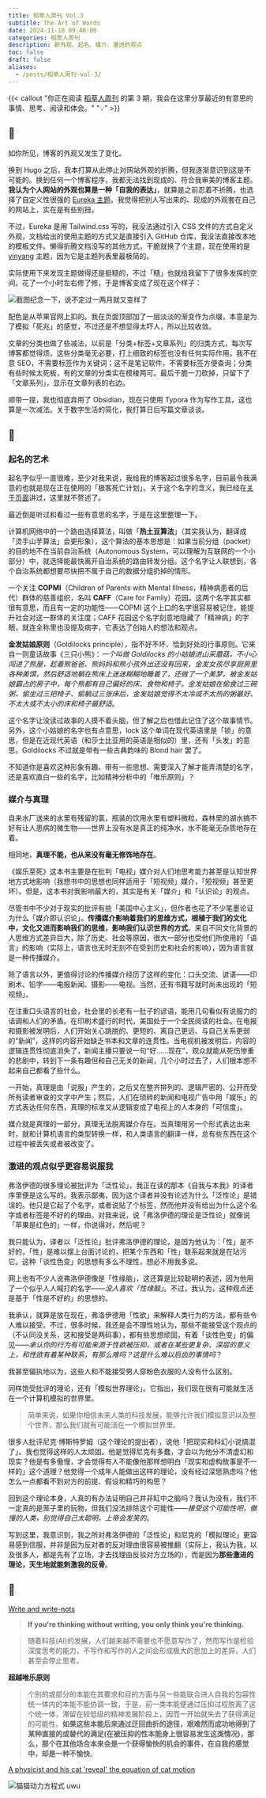 ```yaml
---
title: 稻草人周刊 Vol.3
subtitle: The Art of Words
date: 2024-11-18 09:40:00
categories: 稻草人周刊
description: 新外观、起名、媒介、激进的观点
toc: false
draft: false
aliases:
  - /posts/稻草人周刊-vol-3/
---
```


{{< callout "你正在阅读 [稻草人周刊](/categories/稻草人周刊/) 的第 3 期，我会在这里分享最近的有意思的事情、思考、阅读和体会。" "💡" >}}

<!--more-->

## 🏃

如你所见，博客的外观又发生了变化。

换到 Hugo 之后，我本打算从此停止对网站外观的折腾，但我逐渐意识到这是不可能的。换到任何一个博客程序，我都无法找到现成的、符合我审美的博客主题。**我认为个人网站的外观也算是一种「自我的表达」**，就算是之前忍着不折腾，也选择了自定义性很强的 [Eureka 主题](https://github.com/wangchucheng/hugo-eureka)。我觉得把别人写出来的、现成的外观套在自己的网站上，实在是有些别扭。

不过，Eureka 是用 Tailwind.css 写的，我没法通过引入 CSS 文件的方式自定义外观，文档给出的使用主题的方式又是直接引入 GitHub 仓库，我没法直接改本地的模板文件。懒得折腾文档没写的其他方式，干脆就换了个主题，现在使用的是 [yinyang](https://github.com/joway/hugo-theme-yinyang) 主题，因为它是主题列表里最极简的。

实际使用下来发现主题做得还是挺糙的，不过「糙」也就给我留下了很多发挥的空间。花了一个小时左右修了修，于是博客变成了现在这个样子：

![截图纪念一下，说不定过一两月就又变样了](https://image.guhub.cn/picgo/202411172142643.png "截图纪念一下，说不定过一两月就又变样了")

配色是从苹果官网上扣的。我在页面顶部加了一层淡淡的渐变作为点缀，本意是为了模拟「死兆」的感觉，不过还是不想显得太吓人，所以比较收敛。

文章的分类也做了些减法，以前是「分类+标签+文章系列」的归类方式，每次写博客都觉得烦，这些分类毫无必要，打上细致的标签也没有任何实际作用。我不在意 SEO，不需要标签作为关键词；这不是笔记软件，不需要标签方便查询；分类有些时候太死板，有的文章的分类实在模棱两可。最后干脆一刀砍掉，只留下了「文章系列」，显示在文章列表的右边。

顺带一提，我也彻底弃用了 Obsidian，现在只使用 Typora 作为写作工具，这也算是一次减法。关于数字生活的简化，我打算日后写篇文章谈谈。

## 🤔

### 起名的艺术

起名字似乎一直很难，至少对我来说，我给我的博客起过很多名字，目前最令我满意的也就是现在正在使用的「极客死亡计划」。关于这个名字的含义，我已经在[关于页面](/about)讲过，这里就不赘述了。

最近倒是听过和看过一些有意思的名字，于是在这里整理一下。

计算机网络中的一个路由选择算法，叫做「**热土豆算法**」（其实我认为，翻译成「烫手山芋算法」会更形象），这个算法的基本思想是：如果当前分组（packet）的目的地不在当前自治系统（Autonomous System，可以理解为互联网的一个小部分）中，就选择能最快离开自治系统的路由转发分组。这个名字让人联想到，各个自治系统都想要尽快把不属于自己的数据分组扔掉的情形。

一个关注 **COPMI**（Children of Parents with Mental Illness，精神病患者的后代）群体的慈善组织，名叫 **CAFF**（Care for Family）花园。这两个名字其实都很有意思，而且有一定的功能性——COPMI 这个上口的名字很容易被记住，能提升社会对这一群体的关注度；CAFF 花园这个名字刻意地隐藏了「精神病」的字眼，就连全称里也没提及病字，它表达了创始人的想法和观点。

**金发姑娘原则**（Goldilocks principle），指不好不坏、恰到好处的行事原则。它来自一则童话故事《三只小熊》：*一个叫做 Goldilocks 的小姑娘进山采蘑菇，不小心闯进了熊屋，趁着熊爸爸、熊妈妈和熊小孩外出还没有回来，金发女孩尽享厨房里各种美馔，然后舒适地躺在熊床上迷迷糊糊地睡着了，还做了一个美梦。被金发姑娘霸占的房子中，每个熊都有自己偏好的床、食物和椅子。金发姑娘在偷食过三碗粥、偷坐过三把椅子、偷躺过三张床后，金发姑娘觉得不太冷或不太热的粥最好、不太大或不太小的床和椅子最舒适*。

这个名字让没读过故事的人摸不着头脑，但了解之后也借此记住了这个故事情节。另外，这个小姑娘的名字也有点意思，lock 这个单词在现代英语里是「锁」的意思，但是在近现代英语（和莎士比亚用的英语是相似的）里，还有「头发」的意思。Goldilocks 不过就是带有一些古典韵味的 Blond hair 罢了。

不知道你是喜欢这种形象有趣、带有一些思想、需要深入了解才能弄清楚的名字，还是喜欢直白一些的名字，比如精神分析中的「唯乐原则」？

### 媒介与真理

自来水厂送来的水里有残留的氯，瓶装的饮用水里有塑料微粒，森林里的湖水搞不好有让人患病的微生物——世界上没有水是真正的纯净水，水不能毫无杂质地存在着。

相同地，**真理不能，也从来没有毫无修饰地存在**。

《娱乐至死》这本书主要是在批判「电视」媒介对人们地思考能力甚至是认知世界地方式地影响（我想书中的思想也同样适用于「短视频」媒介，「短视频」甚至更坏）。但是，这本书对我影响最大的，其实是有关「媒介」和「认识论」的观点。

尽管书中不少对于现实的批评有些「美国中心主义」，但作者也花了不少笔墨论证为什么「媒介即认识论」。**传播媒介影响着我们的思维方式，根植于我们的文化中，文化又进而影响我们的思维，影响我们认识世界的方式**。来自不同文化背景的人思维方式差异巨大，除了历史、社会等原因，很大一部分也受他们所使用的「语言」的影响（实际上，语言也无时无刻不在受到历史和社会的影响），因为语言就是一种传播媒介。

除了语言以外，更值得讨论的传播媒介经历了这样的变化：口头交流、谚语——印刷术、铅字——电报新闻、摄影——电视。当然，还有书籍写就时尚未出现的「短视频」。

在注重口头语言的社会，社会里的长老有一肚子的谚语，能用几句看似有说服力的话调和人们的矛盾。在印刷术盛行的时代，美国处于一个全民阅读的社会。在电报和摄影被发明后，人们开始关心跳脱的、更短的、离自己更远、与自己关系更弱的“新闻”，这样的内容开始缺乏书本和文章的连贯性。当电视机被发明后，内容的逻辑连贯性彻底消失了，新闻主播只要说一句“好……现在”，观众就能从死伤惨重的悲剧中，转到下一条有趣但和自己无关的新闻，几个小时过去了，人们根本想不起来自己都看了些什么。

一开始，真理是由「说服」产生的，之后又在整齐排列的、逻辑严密的、公开而受所有读者审查的文字中产生；然后，人们在琐碎的新闻和电视广告中用「娱乐」的方式表达任何东西，真理的标准又从逻辑变成了电视上的人本身的「可信度」。

媒介就是真理的一部分，真理无法脱离媒介存在。当真理用另一个形式表达出来时，就和计算机语言的类型转换一样，和人类语言的翻译一样，总有些东西在这个过程中被丢失或者被改变了。

### 激进的观点似乎更容易说服我

弗洛伊德的很多理论被批评为「泛性论」，我正在读的那本《自我与本我》的译者序里便是这么写的。我表示鄙夷，因为这个译者并没有论述为什么「泛性论」是错误的。他只是它起了个名字，或者说贴了个标签，然而他并没有给出为什么这个名字或者标签是不好的的理由。对我来说，说「弗洛伊德的理论是泛性论」就像说「苹果是红色的」一样，你说得对，然后呢？

我只能认为，译者以「泛性论」批评弗洛伊德的理论，是因为他认为：「性」是不好的，「性」是难以摆上台面讨论的，把某个东西和「性」联系起来就是在玷污它。这种「谈性色变」的思想有多么不理性，想必不用我多说。

网上也有不少人说弗洛伊德像是「性缘脑」，这还算是比较聪明的表述，因为他用了一个似乎人人喊打的名字——*没人喜欢「性缘脑」*。不过，我认为，这种观点还是基于「性是不好的」的思想的。

我承认，就算是放在现在，弗洛伊德用「性欲」来解释人类行为的方法，都有些令人难以接受。不过，很多时候，我还是会不理性地认为，那些不能接受这个观点的（不认同没关系，这和接受是两码事），都有些思想顽固，有着「谈性色变」的偏见——*承认你的行为有可能来源于性欲被压抑，或者在某些更复杂、深层的意义上，和性欲有着某种联系，有那么难吗？这是什么难以启齿的事情吗*？

我甚至偏执地以为，这些人和不能接受男人穿粉色衣服的人没有什么区别。

同样饱受批评的理论，还有「模拟世界理论」。它指出，我们现在很有可能就生活在一个计算机模拟的世界里。

> 简单来说，如果你相信未来人类的科技发展，能够允许我们模拟意识以及整个世界，那么我们就有可能活在一个模拟世界里。

很多人批评尼克·博斯特罗姆（这个理论的提出者），说他「把现实和科幻小说搞混了」。我也觉得这样的人太顽固。他是觉得尼克有多蠢，才会以为他分不清虚幻和现实？他是有多傲慢，才会觉得有人不能像他那样想明白「现实和虚构故事是不一样的」这个道理？他觉得一个成年人能做出这样的理论，没有经过深思熟虑吗？他怎么一点都看不到对方的前提、假设和精巧的构思？

回到这个理论本身，人真的有办法证明自己并非缸中之脑吗？我认为没有，我们不一定真的是笼子里的玩物，但我们没法排除这个可能性——*接受这个可能性吧，傲慢的人类，别觉得自己太聪明，上帝会发笑的*。

写到这里，我意识到，我之所对弗洛伊德的「泛性论」和尼克的「模拟理论」更容易感到信服，并非是因为反对者的反对理由很容易被推翻（实际上，我认为我，以及很多人，都是先有了立场，才去找理由反驳对方立场的），而是因为**那些激进的理论，天生地就能刺激我的反骨**。

## 📒

[Write and write-nots](https://paulgraham.com/writes.html)

> **If you're thinking without writing, you only think you're thinking.**

> 随着科技(AI)的发展，人们越来越不需要也不愿意写作了，然而写作是检验深度思考的能力，不写作和写作的人之间会形成极大的思加上的差异，人们甚至会停止思考。

**超越唯乐原则**

> 个别的或部分的本能在其要求和目的方面与另一些能联合进人自我的包容性统一体内的本能不能协调一致，于是，前一类本能便通过压抑过程脱离了这个统一体，滞留在较低级的精神发展阶段上，因而一开始就失去了获得满足的可能性。**如果这些本能后来通过迂回曲折的途径，艰难然而成功地得到了某种直接的或替代的满足(在被压抑的性本能身上很容易发生这类情况)，那么，那个在其他场合本来会是一个获得愉快的机会的事件，在自我的感觉中，却是一种不愉快**。

[A physicist and his cat 'reveal' the equation of cat motion](https://phys.org/news/2024-10-physicist-cat-reveal-equation-motion.html)

![猫猫动力方程式 uwu](https://image.guhub.cn/picgo/202411172311708.png "猫猫动力方程式 uwu")